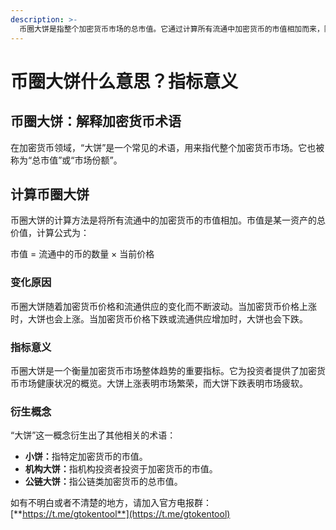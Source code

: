 ```yaml
---
description: >-
  币圈大饼是指整个加密货币市场的总市值。它通过计算所有流通中加密货币的市值相加而来，随着加密货币价格和流通供应的变化而波动。大饼是一个衡量加密货币市场整体趋势的重要指标，上涨表明市场繁荣，下跌表明市场疲软。衍生术语包括小饼（特定加密货币市值）、机构大饼（机构投资者投资加密货币市值）和公链大饼（公链类加密货币总市值）。
---
```


# 币圈大饼什么意思？指标意义

## 币圈大饼：解释加密货币术语

在加密货币领域，“大饼”是一个常见的术语，用来指代整个加密货币市场。它也被称为“总市值”或“市场份额”。

## 计算币圈大饼

币圈大饼的计算方法是将所有流通中的加密货币的市值相加。市值是某一资产的总价值，计算公式为：

市值 = 流通中的币的数量 × 当前价格

### 变化原因

币圈大饼随着加密货币价格和流通供应的变化而不断波动。当加密货币价格上涨时，大饼也会上涨。当加密货币价格下跌或流通供应增加时，大饼也会下跌。

### 指标意义

币圈大饼是一个衡量加密货币市场整体趋势的重要指标。它为投资者提供了加密货币市场健康状况的概览。大饼上涨表明市场繁荣，而大饼下跌表明市场疲软。

### 衍生概念

“大饼”这一概念衍生出了其他相关的术语：

* **小饼：**&#x6307;特定加密货币的市值。
* **机构大饼：**&#x6307;机构投资者投资于加密货币的市值。
* **公链大饼：**&#x6307;公链类加密货币的总市值。

如有不明白或者不清楚的地方，请加入官方电报群：[**https://t.me/gtokentool**](https://t.me/gtokentool)
